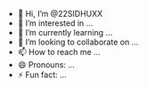 - 👋 Hi, I’m @22SIDHUXX
- 👀 I’m interested in ...
- 🌱 I’m currently learning ...
- 💞️ I’m looking to collaborate on ...
- 📫 How to reach me ...
- 😄 Pronouns: ...
- ⚡ Fun fact: ...

<!---
22SIDHUXX/22SIDHUXX is a ✨ special ✨ repository because its `README.md` (this file) appears on your GitHub profile.
You can click the Preview link to take a look at your changes.
--->
